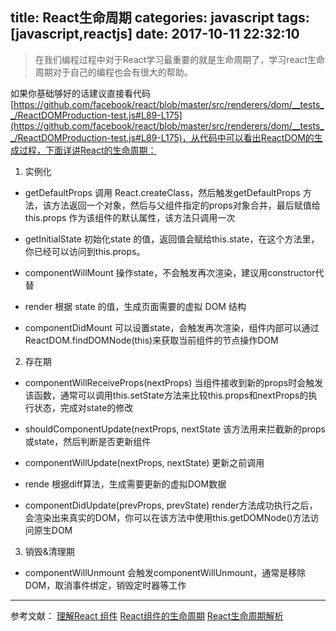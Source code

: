 title:  React生命周期
categories: javascript
tags: [javascript,reactjs]
date: 2017-10-11 22:32:10
---

>在我们编程过程中对于React学习最重要的就是生命周期了，学习react生命周期对于自己的编程也会有很大的帮助。

如果你基础够好的话建议直接看代码[https://github.com/facebook/react/blob/master/src/renderers/dom/__tests__/ReactDOMProduction-test.js#L89-L175](https://github.com/facebook/react/blob/master/src/renderers/dom/__tests__/ReactDOMProduction-test.js#L89-L175)，从代码中可以看出ReactDOM的生成过程，下面详讲React的生命周期：

1. 实例化

- getDefaultProps
调用 React.createClass，然后触发getDefaultProps 方法，该方法返回一个对象，然后与父组件指定的props对象合并，最后赋值给 this.props 作为该组件的默认属性，该方法只调用一次

- getInitialState
初始化state 的值，返回值会赋给this.state，在这个方法里，你已经可以访问到this.props。

- componentWillMount
操作state，不会触发再次渲染，建议用constructor代替

- render
根据 state 的值，生成页面需要的虚拟 DOM 结构

- componentDidMount
可以设置state，会触发再次渲染，组件内部可以通过 ReactDOM.findDOMNode(this)来获取当前组件的节点操作DOM


2. 存在期

- componentWillReceiveProps(nextProps)
当组件接收到新的props时会触发该函数，通常可以调用this.setState方法来比较this.props和nextProps的执行状态，完成对state的修改

- shouldComponentUpdate(nextProps, nextState
该方法用来拦截新的props或state，然后判断是否更新组件

- componentWillUpdate(nextProps, nextState)
更新之前调用

- rende
根据diff算法，生成需要更新的虚拟DOM数据

- componentDidUpdate(prevProps, prevState)
render方法成功执行之后，会渲染出来真实的DOM，你可以在该方法中使用this.getDOMNode()方法访问原生DOM

3. 销毁&清理期

- componentWillUnmount
会触发componentWillUnmount，通常是移除DOM，取消事件绑定，销毁定时器等工作

---
参考文献：
[理解React 组件](https://segmentfault.com/a/1190000006917448)
[React组件的生命周期](http://www.cnblogs.com/webbest/p/5862436.html)
[React生命周期解析](http://www.jianshu.com/p/c36a0601b00c)